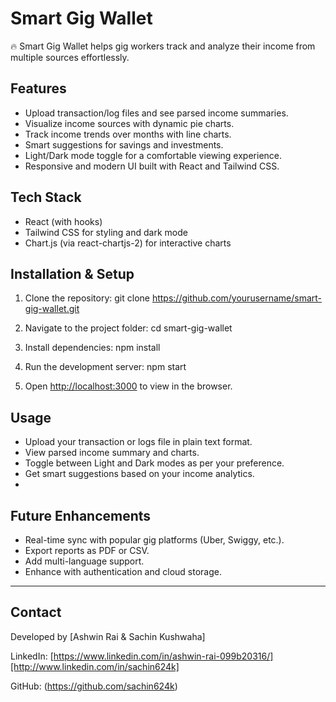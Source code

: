 # Smart Gig Wallet

🔥 Smart Gig Wallet helps gig workers track and analyze their income from multiple sources effortlessly.

## Features

- Upload transaction/log files and see parsed income summaries.
- Visualize income sources with dynamic pie charts.
- Track income trends over months with line charts.
- Smart suggestions for savings and investments.
- Light/Dark mode toggle for a comfortable viewing experience.
- Responsive and modern UI built with React and Tailwind CSS.

## Tech Stack

- React (with hooks)
- Tailwind CSS for styling and dark mode
- Chart.js (via react-chartjs-2) for interactive charts

## Installation & Setup

1. Clone the repository:
   git clone https://github.com/yourusername/smart-gig-wallet.git
   
2. Navigate to the project folder:
   cd smart-gig-wallet
   
3. Install dependencies:
   npm install
   
4. Run the development server:
   npm start
   
5. Open [http://localhost:3000](http://localhost:3000) to view in the browser.

## Usage

- Upload your transaction or logs file in plain text format.
- View parsed income summary and charts.
- Toggle between Light and Dark modes as per your preference.
- Get smart suggestions based on your income analytics.
- 

## Future Enhancements

- Real-time sync with popular gig platforms (Uber, Swiggy, etc.).
- Export reports as PDF or CSV.
- Add multi-language support.
- Enhance with authentication and cloud storage.

---

## Contact

Developed by [Ashwin Rai & Sachin Kushwaha]

LinkedIn: [https://www.linkedin.com/in/ashwin-rai-099b20316/][http://www.linkedin.com/in/sachin624k]

GitHub: (https://github.com/sachin624k)
